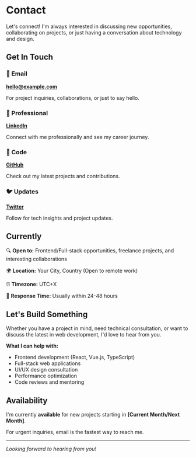 # Contact

Let's connect! I'm always interested in discussing new opportunities, collaborating on projects, or just having a conversation about technology and design.

## Get In Touch

### 📧 Email
**hello@example.com**

For project inquiries, collaborations, or just to say hello.

### 💼 Professional
**[LinkedIn](https://linkedin.com/in/yourprofile)**

Connect with me professionally and see my career journey.

### 🐙 Code
**[GitHub](https://github.com/NishikantaRay)**

Check out my latest projects and contributions.

### 🐦 Updates
**[Twitter](https://twitter.com/NishikantaRay)**

Follow for tech insights and project updates.

## Currently

🔍 **Open to:** Frontend/Full-stack opportunities, freelance projects, and interesting collaborations

🌍 **Location:** Your City, Country (Open to remote work)

⏰ **Timezone:** UTC+X

📅 **Response Time:** Usually within 24-48 hours

## Let's Build Something

Whether you have a project in mind, need technical consultation, or want to discuss the latest in web development, I'd love to hear from you.

**What I can help with:**
- Frontend development (React, Vue.js, TypeScript)
- Full-stack web applications
- UI/UX design consultation
- Performance optimization
- Code reviews and mentoring

## Availability

I'm currently **available** for new projects starting in **[Current Month/Next Month]**.

For urgent inquiries, email is the fastest way to reach me.

---

*Looking forward to hearing from you!*